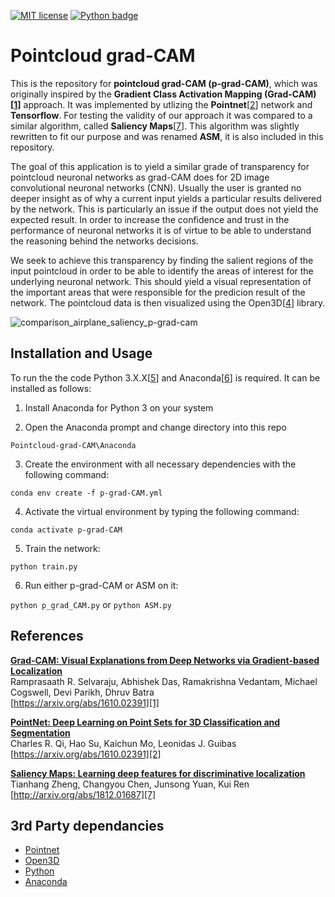 [![MIT license](https://img.shields.io/badge/License-MIT-blue.svg)](https://lbesson.mit-license.org/) [![Python badge](https://img.shields.io/badge/Python-3.5-<COLOR>.svg)](https://shields.io/)
# Pointcloud grad-CAM

This is the repository for **pointcloud grad-CAM (p-grad-CAM)**, which was originally inspired by the **Gradient Class Activation Mapping (Grad-CAM)[[1]]** approach. It was implemented by utlizing the **Pointnet**[[2]] network and **Tensorflow**. For testing the validity of our approach it was compared to a similar algorithm, called **Saliency Maps**[[7]]. This algorithm was slightly rewritten to fit our purpose and was renamed **ASM**, it is also included in this repository.

The goal of this application is to yield a similar grade of transparency for pointcloud neuronal networks as grad-CAM does for 2D image convolutional neuronal networks (CNN). Usually the user is granted no deeper insight as of why a current input yields a particular results delivered by the network. This is particularly an issue if the output does not yield the expected result. In order to increase the confidence and trust in the performance of neuronal networks it is of virtue to be able to understand the reasoning behind the networks decisions.

We seek to achieve this transparency by finding the salient regions of the input pointcloud in order to be able to identify the areas of interest for the underlying neuronal network. This should yield a visual representation of the important areas that were responsible for the predicion result of the network. The pointcloud data is then visualized using the Open3D[[4]] library.

![comparison_airplane_saliency_p-grad-cam](https://user-images.githubusercontent.com/19975052/82739509-6703ee00-9d40-11ea-931c-7d13957a1051.png)

## Installation and Usage

To run the the code Python 3.X.X[[5]] and Anaconda[[6]] is required. It can be installed as follows:

1. Install Anaconda for Python 3 on your system

2. Open the Anaconda prompt and change directory into this repo

`Pointcloud-grad-CAM\Anaconda`

3. Create the environment with all necessary dependencies with the following command:

`conda env create -f p-grad-CAM.yml`
    
4. Activate the virtual environment by typing the following command:

`conda activate p-grad-CAM`

5. Train the network:

`python train.py`

6. Run either p-grad-CAM or ASM on it:

`python p_grad_CAM.py` or `python ASM.py`

## References

**[Grad-CAM: Visual Explanations from Deep Networks via Gradient-based Localization][1]**  
Ramprasaath R. Selvaraju, Abhishek Das, Ramakrishna Vedantam, Michael Cogswell, Devi Parikh, Dhruv Batra  
[https://arxiv.org/abs/1610.02391][1]


**[PointNet: Deep Learning on Point Sets for 3D Classification and Segmentation][2]**  
Charles R. Qi, Hao Su, Kaichun Mo, Leonidas J. Guibas  
[https://arxiv.org/abs/1610.02391][2]


**[Saliency Maps: Learning deep features for discriminative localization][7]**  
Tianhang Zheng, Changyou Chen, Junsong Yuan, Kui Ren  
[http://arxiv.org/abs/1812.01687][7]

## 3rd Party dependancies

- [Pointnet][3]
- [Open3D][4]
- [Python][5]
- [Anaconda][6]

[1]: https://arxiv.org/abs/1610.02391
[2]: https://arxiv.org/pdf/1612.00593
[3]: https://github.com/charlesq34/pointnet
[4]: http://open3d.org/docs/index.html
[5]: https://www.python.org/downloads/
[6]: https://www.anaconda.com/products/individual
[7]: http://arxiv.org/abs/1812.01687

